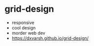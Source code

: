 ﻿# grid-design
- responsive
- cool design
- morder web dev
- https://dxvarsh.github.io/grid-design/
